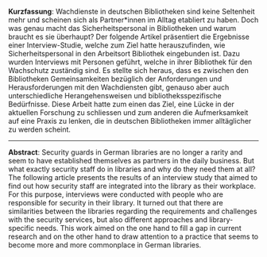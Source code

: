 **Kurzfassung**: Wachdienste in deutschen Bibliotheken sind keine Seltenheit mehr und scheinen sich als Partner\*innen im Alltag etabliert zu haben. Doch was genau macht das Sicherheitspersonal in Bibliotheken und warum braucht es sie überhaupt? Der folgende Artikel präsentiert die Ergebnisse einer Interview-Studie, welche zum Ziel hatte herauszufinden, wie Sicherheitspersonal in den Arbeitsort Bibliothek eingebunden ist. Dazu wurden Interviews mit Personen geführt, welche in ihrer Bibliothek für den Wachschutz zuständig sind. Es stellte sich heraus, dass es zwischen den Bibliotheken Gemeinsamkeiten bezüglich der Anforderungen und Herausforderungen mit den Wachdiensten gibt, genauso aber auch unterschiedliche Herangehensweisen und bibliotheksspezifische Bedürfnisse. Diese Arbeit hatte zum einen das Ziel, eine Lücke in der aktuellen Forschung zu schliessen und zum anderen die Aufmerksamkeit auf eine Praxis zu lenken, die in deutschen Bibliotheken immer alltäglicher zu werden scheint.                                                                                                                         

---

**Abstract**: Security guards in German libraries are no longer a rarity and seem to have established themselves as partners in the daily business. But what exactly security staff do in libraries and why do they need them at all? The following article presents the results of an interview study that aimed to find out how security staff are integrated into the library as their workplace. For this purpose, interviews were conducted with people who are responsible for security in their library. It turned out that there are similarities between the libraries regarding the requirements and challenges with the security services, but also different approaches and library-specific needs. This work aimed on the one hand to fill a gap in current research and on the other hand to draw attention to a practice that seems to become more and more commonplace in German libraries.
